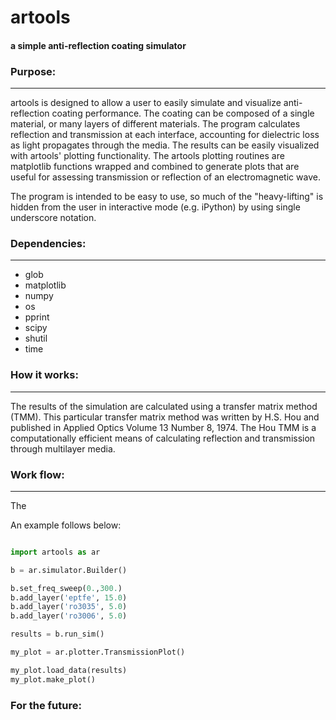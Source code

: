 # artools
#### a simple anti-reflection coating simulator

### Purpose:
***
artools is designed to allow a user to easily simulate and visualize anti-reflection coating performance. The coating can be composed of a single material, or many layers of different materials. The program calculates reflection and transmission at each interface, accounting for dielectric loss as light propagates through the media. The results can be easily visualized with artools' plotting functionality. The artools plotting routines are matplotlib functions wrapped and combined to generate plots that are useful for assessing transmission or reflection of an electromagnetic wave.

The program is intended to be easy to use, so much of the "heavy-lifting" is hidden from the user in interactive mode (e.g. iPython) by using single underscore notation.

### Dependencies:
***
* glob
* matplotlib
* numpy
* os
* pprint
* scipy
* shutil
* time

### How it works:
***
The results of the simulation are calculated using a transfer matrix method (TMM). This particular transfer matrix method was written by H.S. Hou and published in Applied Optics Volume 13 Number 8, 1974. The Hou TMM is a computationally efficient means of calculating reflection and transmission through multilayer media.

### Work flow:
***
The 

An example follows below:

```python

import artools as ar

b = ar.simulator.Builder()

b.set_freq_sweep(0.,300.)
b.add_layer('eptfe', 15.0)
b.add_layer('ro3035', 5.0)
b.add_layer('ro3006', 5.0)

results = b.run_sim()

my_plot = ar.plotter.TransmissionPlot()

my_plot.load_data(results)
my_plot.make_plot()
```

### For the future: